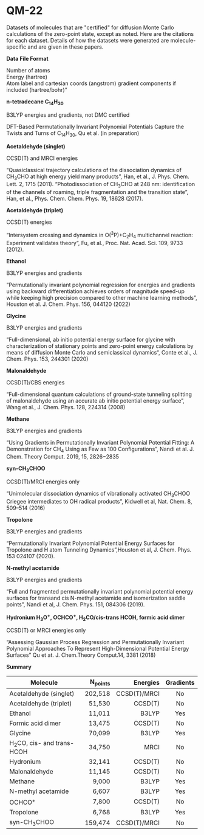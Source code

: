 # QM-22
Datasets of molecules that are "certified" for diffusion Monte Carlo calculations of the zero-point state, except as noted.  Here are
the citations for each dataset.  Details of how the datasets were generated are molecule-specific and are given in these
papers.  

**Data File Format**

Number of atoms  
Energy (hartree)  
Atom label and cartesian coords (angstrom) gradient components if included  (hartree/bohr)”


**n-tetradecane C<sub>14</sub>H<sub>30</sub>**

B3LYP energies and gradients, not DMC certified

DFT-Based Permutationally Invariant Polynomial Potentials Capture the Twists and Turns of C<sub>14</sub>H<sub>30</sub>, Qu et al. (in preparation)

**Acetaldehyde (singlet)**

CCSD(T) and MRCI energies

“Quasiclassical trajectory calculations of the dissociation dynamics of CH<sub>3</sub>CHO at high energy yield many products”, Han, et al., J. Phys. Chem. Lett. 2, 1715 (2011).
“Photodissociation of CH<sub>3</sub>CHO at 248 nm: identification of the channels of roaming, triple fragmentation and the transition state”, Han, et al., Phys. Chem. Chem. Phys. 19, 18628 (2017).

**Acetaldehyde (triplet)**

CCSD(T) energies

“Intersystem crossing and dynamics in O(<sup>3</sup>P)+C<sub>2</sub>H<sub>4</sub> multichannel reaction: Experiment validates theory”, Fu, et al., Proc. Nat. Acad. Sci. 109, 9733 (2012).

**Ethanol**

B3LYP energies and gradients

“Permutationally invariant polynomial regression for energies and gradients using backward differentiation achieves orders of magnitude speed-up while keeping high precision compared to other machine learning methods”, Houston et al. J. Chem. Phys. 156, 044120 (2022)

**Glycine**

B3LYP energies and gradients

“Full-dimensional, ab initio potential energy surface for glycine with characterization of stationary points and zero-point energy calculations by means of diffusion Monte Carlo and semiclassical dynamics“, Conte et al.,  J. Chem. Phys. 153, 244301 (2020)

**Malonaldehyde**

CCSD(T)/CBS energies

“Full-dimensional quantum calculations of ground-state tunneling splitting of malonaldehyde using an accurate ab initio potential energy surface”, Wang et al., J. Chem. Phys. 128, 224314 (2008)

**Methane**

B3LYP energies and gradients

“Using Gradients in Permutationally Invariant Polynomial Potential Fitting: A Demonstration for CH<sub>4</sub> Using as Few as 100 Configurations”, Nandi et al.  J. Chem. Theory Comput. 2019, 15, 2826−2835

**syn-CH<sub>3</sub>CHOO**

CCSD(T)/MRCI energies only

“Unimolecular dissociation dynamics of vibrationally activated CH<sub>3</sub>CHOO Criegee intermediates to OH radical products”, Kidwell et al, Nat. Chem. 8, 509–514 (2016)

**Tropolone**

B3LYP energies and gradients

“Permutationally Invariant Polynomial Potential Energy Surfaces for Tropolone and H atom Tunneling Dynamics”,Houston et al, J. Chem. Phys. 153 024107 (2020).

**N-methyl acetamide**

B3LYP energies and gradients

“Full and fragmented permutationally invariant polynomial potential energy surfaces for transand cis N-methyl acetamide and isomerization saddle points”, Nandi et al, J. Chem. Phys. 151, 084306 (2019).

**Hydronium H<sub>3</sub>O<sup>+</sup>, OCHCO<sup>+</sup>, H<sub>2</sub>CO/cis-trans HCOH, formic acid dimer**

CCSD(T) or MRCI energies only

“Assessing Gaussian Process Regression and Permutationally Invariant Polynomial Approaches To Represent High-Dimensional Potential Energy Surfaces” Qu et at. J. Chem.Theory Comput.14, 3381 (2018)

**Summary**

| Molecule | N<sub>points</sub> | Energies | Gradients |
| -------- | -----------------: | -------: | :-------: |
| Acetaldehyde (singlet)               | 202,518 | CCSD(T)/MRCI |  No |
| Acetaldehyde (triplet)               |  51,530 | CCSD(T)      |  No |
| Ethanol                              |  11,011 | B3LYP        | Yes |
| Formic acid dimer                    |  13,475 | CCSD(T)      |  No |
| Glycine                              |  70,099 | B3LYP        | Yes |
| H<sub>2</sub>CO, cis- and trans-HCOH |  34,750 | MRCI         |  No |
| Hydronium                            |  32,141 | CCSD(T)      |  No |
| Malonaldehyde                        |  11,145 | CCSD(T)      |  No |
| Methane                              |   9,000 | B3LYP        | Yes |
| N-methyl acetamide                   |   6,607 | B3LYP        | Yes |
| OCHCO<sup>+</sup>                    |   7,800 | CCSD(T)      |  No |
| Tropolone                            |   6,768 | B3LYP        | Yes |
| syn-CH<sub>3</sub>CHOO               | 159,474 | CCSD(T)/MRCI |  No |
